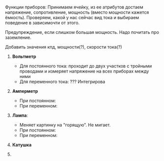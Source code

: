Функции приборов:
Принимаем ячейку, из ее атрибутов достаем напряжение, сопротивление, мощность (вместо мощности кажется ёмкость). 
Проверяем, какой у нас сейчас вид тока и выбираем поведение в зависимочти от этого.

Предупреждение, если слишком большая мощность.
Надо почитать про заземление.

Добавить значения кпд, мощности(?), скорости тока(?) 
1. **Вольтметр**

    * Для постоянного тока: проходит до двух участков с тройными проводами и измеряет напряжение на всех приборах между ними
    * Для переменного тока: ??? Интегрирова

2. **Амперметр**
   * При постоянном:
   * При переменном:

3. **Лампа**:
   * Меняет картинку на "горящую". Не мигает.
   * При постоянном:
   * При переменном:

4. **Катушка**

5.